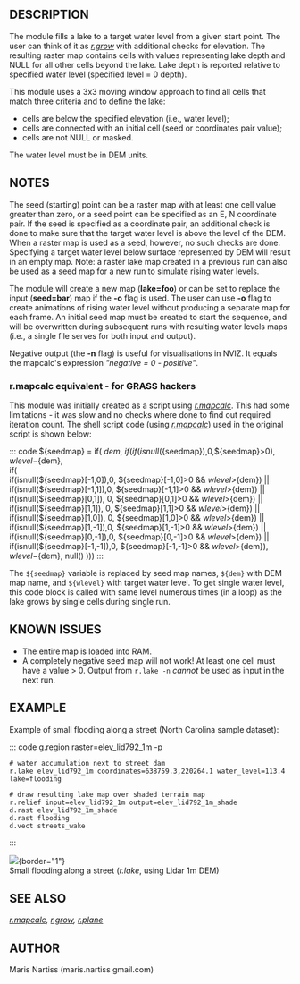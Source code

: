 ## DESCRIPTION

The module fills a lake to a target water level from a given start
point. The user can think of it as *[r.grow](r.grow)* with additional
checks for elevation. The resulting raster map contains cells with
values representing lake depth and NULL for all other cells beyond the
lake. Lake depth is reported relative to specified water level
(specified level = 0 depth).

This module uses a 3x3 moving window approach to find all cells that
match three criteria and to define the lake:

-   cells are below the specified elevation (i.e., water level);
-   cells are connected with an initial cell (seed or coordinates pair
    value);
-   cells are not NULL or masked.

The water level must be in DEM units.

## NOTES

The seed (starting) point can be a raster map with at least one cell
value greater than zero, or a seed point can be specified as an E, N
coordinate pair. If the seed is specified as a coordinate pair, an
additional check is done to make sure that the target water level is
above the level of the DEM. When a raster map is used as a seed,
however, no such checks are done. Specifying a target water level below
surface represented by DEM will result in an empty map. Note: a raster
lake map created in a previous run can also be used as a seed map for a
new run to simulate rising water levels.

The module will create a new map (**lake=foo**) or can be set to replace
the input (**seed=bar**) map if the **-o** flag is used. The user can
use **-o** flag to create animations of rising water level without
producing a separate map for each frame. An initial seed map must be
created to start the sequence, and will be overwritten during subsequent
runs with resulting water levels maps (i.e., a single file serves for
both input and output).

Negative output (the **-n** flag) is useful for visualisations in NVIZ.
It equals the mapcalc\'s expression *\"negative = 0 - positive\"*.

### r.mapcalc equivalent - for GRASS hackers

This module was initially created as a script using
*[r.mapcalc](r.mapcalc)*. This had some limitations - it was slow and no
checks where done to find out required iteration count. The shell script
code (using *[r.mapcalc](r.mapcalc)*) used in the original script is
shown below:

::: code
    ${seedmap} = if( ${dem}, \
    if( if( isnull(${seedmap}),0,${seedmap}>0), ${wlevel}-${dem}, \
     if( \
      if(isnull(${seedmap}[-1,0]),0, ${seedmap}[-1,0]>0 && ${wlevel}>${dem}) ||\
      if(isnull(${seedmap}[-1,1]),0, ${seedmap}[-1,1]>0 && ${wlevel}>${dem}) ||\
      if(isnull(${seedmap}[0,1]), 0, ${seedmap}[0,1]>0  && ${wlevel}>${dem}) ||\
      if(isnull(${seedmap}[1,1]), 0, ${seedmap}[1,1]>0  && ${wlevel}>${dem}) ||\
      if(isnull(${seedmap}[1,0]), 0, ${seedmap}[1,0]>0  && ${wlevel}>${dem}) ||\
      if(isnull(${seedmap}[1,-1]),0, ${seedmap}[1,-1]>0 && ${wlevel}>${dem}) ||\
      if(isnull(${seedmap}[0,-1]),0, ${seedmap}[0,-1]>0 && ${wlevel}>${dem}) ||\
      if(isnull(${seedmap}[-1,-1]),0, ${seedmap}[-1,-1]>0 && ${wlevel}>${dem}),\
     ${wlevel}-${dem}, null() )))
:::

The `${seedmap}` variable is replaced by seed map names, `${dem}` with
DEM map name, and `${wlevel}` with target water level. To get single
water level, this code block is called with same level numerous times
(in a loop) as the lake grows by single cells during single run.

## KNOWN ISSUES

-   The entire map is loaded into RAM.
-   A completely negative seed map will not work! At least one cell must
    have a value \> 0. Output from `r.lake -n` *cannot* be used as input
    in the next run.

## EXAMPLE

Example of small flooding along a street (North Carolina sample
dataset):

::: code
    g.region raster=elev_lid792_1m -p

    # water accumulation next to street dam
    r.lake elev_lid792_1m coordinates=638759.3,220264.1 water_level=113.4 lake=flooding

    # draw resulting lake map over shaded terrain map
    r.relief input=elev_lid792_1m output=elev_lid792_1m_shade
    d.rast elev_lid792_1m_shade
    d.rast flooding
    d.vect streets_wake
:::

![](r_lake_lidar_dem.jpg){border="1"}\
Small flooding along a street (*r.lake*, using Lidar 1m DEM)

## SEE ALSO

*[r.mapcalc](r.mapcalc.html), [r.grow](r.grow.html),
[r.plane](r.plane.html)*

## AUTHOR

Maris Nartiss (maris.nartiss gmail.com)
